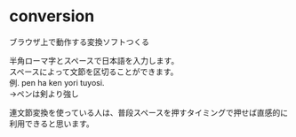 # conversion
ブラウザ上で動作する変換ソフトつくる

半角ローマ字とスペースで日本語を入力します。　<br>
スペースによって文節を区切ることができます。<br>
例. pen ha ken yori tuyosi.　　<br>
→ペンは剣より強し

連文節変換を使っている人は、普段スペースを押すタイミングで押せば直感的に利用できると思います。
